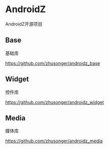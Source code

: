 # AndroidZ
AndroidZ开源项目

## Base

基础库

https://github.com/zhusonger/androidz_base

## Widget

控件库

https://github.com/zhusonger/androidz_widget

## Media

媒体库

https://github.com/zhusonger/androidz_media

